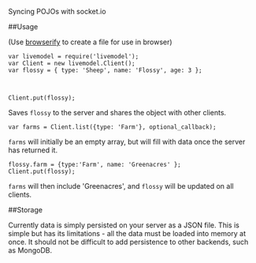 Syncing POJOs with socket.io

##Usage

(Use [browserify](http://browserify.org/) to create a file for use in browser)


    var livemodel = require('livemodel');
    var Client = new livemodel.Client();
    var flossy = { type: 'Sheep', name: 'Flossy', age: 3 };



    Client.put(flossy); 

 Saves `flossy` to the server and shares the object with other clients.


    var farms = Client.list({type: 'Farm'}, optional_callback); 


`farms` will initially be an empty array, but will fill with data once
the server has returned it.

    flossy.farm = {type:'Farm', name: 'Greenacres' };
    Client.put(flossy);

`farms` will then include 'Greenacres', and `flossy` will be updated on
all clients.


##Storage

Currently data is simply persisted on your server as a JSON file. This
is simple but has its limitations - all the data must be loaded into
memory at once. It should not be difficult to add persistence to other
backends, such as MongoDB.

